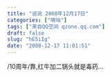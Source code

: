```yaml
---
title: "说说 2008年12月17日"
categories: ["嘀咕"]
tags: ["来自QQ空间 qzone.qq.com"]
draft: false
slug: "hE5iIg"
date: "2008-12-17 11:01:51"
---
```


/10周年/靠,红牛加二锅头就是毒药...
